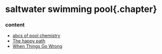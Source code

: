 ﻿
# saltwater swimming pool{.chapter}

### content

- [abcs of pool chemistry](abcs.md)
- [The happy path](happy_path.md)
- [When Things Go Wrong](checklist.md)

